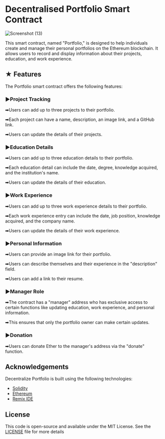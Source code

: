 # Decentralised Portfolio Smart Contract

![Screenshot (13)](https://github.com/krritik01/Project-Decentralized-Portfolio-Smart-Contract/assets/98963769/f59d24ea-8470-46ba-9eb6-5b486c9a86e7)

This smart contract, named "Portfolio," is designed to help individuals create and manage their personal portfolios on the Ethereum blockchain. It allows users to record and display information about their projects, education, and work experience.

## ★ Features

The Portfolio smart contract offers the following features:

### ►Project Tracking
➡Users can add up to three projects to their portfolio.

➡Each project can have a name, description, an image link, and a GitHub link.

➡Users can update the details of their projects.

### ►Education Details
➡Users can add up to three education details to their portfolio.

➡Each education detail can include the date, degree, knowledge acquired, and the institution's name.

➡Users can update the details of their education.

### ►Work Experience
➡Users can add up to three work experience details to their portfolio.

➡Each work experience entry can include the date, job position, knowledge acquired, and the company name.

➡Users can update the details of their work experience.

### ►Personal Information
➡Users can provide an image link for their portfolio.

➡Users can describe themselves and their experience in the "description" field.

➡Users can add a link to their resume.

### ►Manager Role
➡The contract has a "manager" address who has exclusive access to certain functions like updating education, work experience, and personal information.

➡This ensures that only the portfolio owner can make certain updates.

### ►Donation
➡Users can donate Ether to the manager's address via the "donate" function.

## Acknowledgements
Decentralize Portfolio is built using the following technologies:
 - [Solidity](https://docs.soliditylang.org/en/v0.8.21/)
 - [Ethereum](https://ethereum.org/en/learn/)
 - [Remix IDE](https://remix.ethereum.org/#lang=en&optimize=false&runs=200&evmVersion=null&version=soljson-v0.8.18+commit.87f61d96.js)





## License
This code is open-source and available under the MIT License. See the [LICENSE](https://choosealicense.com/licenses/mit/) file for more details


